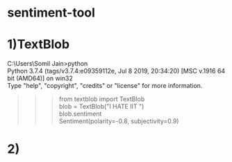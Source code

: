 # sentiment-tool


# 1)TextBlob
C:\Users\Somil Jain>python                                                                                                                                                                                         
Python 3.7.4 (tags/v3.7.4:e09359112e, Jul  8 2019, 20:34:20) [MSC v.1916 64 bit (AMD64)] on win32                                                                                                                  
Type "help", "copyright", "credits" or "license" for more information.                                                                                                                                             
>>> from textblob import TextBlob                                                                                                                                                                                  
>>> blob = TextBlob("I HATE IIT ")                                                                                                                                                                                 
>>> blob.sentiment                                                                                                                                                                                                 
Sentiment(polarity=-0.8, subjectivity=0.9) 
# 2)
